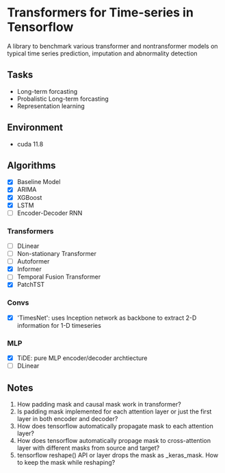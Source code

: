 # Transformers for Time-series in Tensorflow
A library to benchmark various transformer and nontransformer models on typical time series prediction, imputation and abnormality detection

## Tasks
- Long-term forcasting
- Probalistic Long-term forcasting
- Representation learning
 

## Environment
- cuda 11.8

## Algorithms
- [x] Baseline Model
- [x] ARIMA
- [x] XGBoost
- [x] LSTM
- [ ] Encoder-Decoder RNN

### Transformers
- [ ] DLinear
- [ ] Non-stationary Transformer
- [ ] Autoformer
- [x] Informer
- [ ] Temporal Fusion Transformer
- [x] PatchTST

### Convs
- [x] 'TimesNet': uses Inception network as backbone to extract 2-D information for 1-D timeseries

### MLP
- [x] TiDE: pure MLP encoder/decoder archtiecture
- [ ] DLinear

## Notes
1. How padding mask and causal mask work in transformer?
2. Is padding mask implemented for each attention layer or just the first layer in both encoder and decoder?
3. How does tensorflow automatically propagate mask to each attention layer?
4. How does tensorflow automatically propage mask to cross-attention layer with different masks from source and target?
5. tensorflow reshape() API or layer drops the mask as _keras_mask. How to keep the mask while reshaping?
